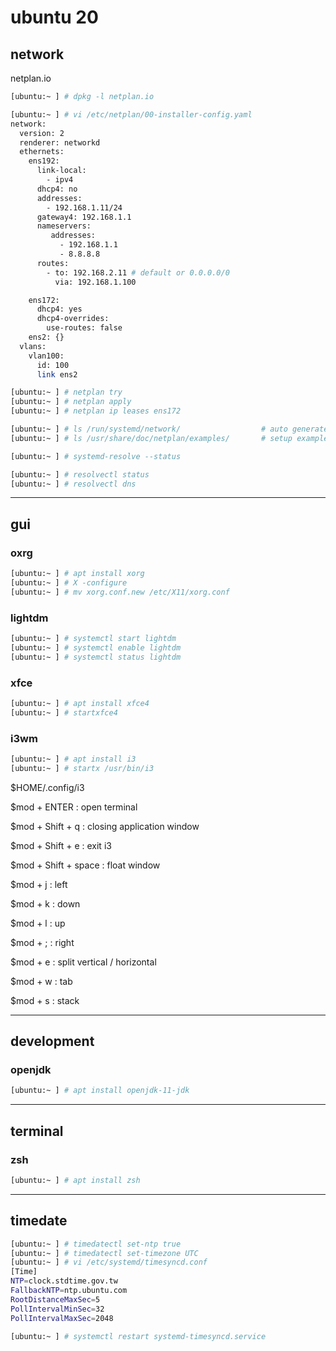 # ubuntu 20

## network

netplan.io

```bash
[ubuntu:~ ] # dpkg -l netplan.io

[ubuntu:~ ] # vi /etc/netplan/00-installer-config.yaml
network:
  version: 2
  renderer: networkd
  ethernets:
    ens192:
      link-local:
        - ipv4
      dhcp4: no
      addresses:
        - 192.168.1.11/24
      gateway4: 192.168.1.1
      nameservers:
         addresses:
           - 192.168.1.1
           - 8.8.8.8
      routes:
        - to: 192.168.2.11 # default or 0.0.0.0/0
          via: 192.168.1.100

    ens172:
      dhcp4: yes
      dhcp4-overrides:
        use-routes: false
    ens2: {}
  vlans:
    vlan100:
      id: 100
      link ens2

[ubuntu:~ ] # netplan try
[ubuntu:~ ] # netplan apply
[ubuntu:~ ] # netplan ip leases ens172

[ubuntu:~ ] # ls /run/systemd/network/                  # auto generate systemd script
[ubuntu:~ ] # ls /usr/share/doc/netplan/examples/       # setup example
```

```bash
[ubuntu:~ ] # systemd-resolve --status

[ubuntu:~ ] # resolvectl status
[ubuntu:~ ] # resolvectl dns
```

---

## gui

### oxrg

```bash
[ubuntu:~ ] # apt install xorg
[ubuntu:~ ] # X -configure
[ubuntu:~ ] # mv xorg.conf.new /etc/X11/xorg.conf
```

### lightdm

```bash
[ubuntu:~ ] # systemctl start lightdm
[ubuntu:~ ] # systemctl enable lightdm
[ubuntu:~ ] # systemctl status lightdm
```


### xfce

```bash
[ubuntu:~ ] # apt install xfce4
[ubuntu:~ ] # startxfce4
```


### i3wm

```bash
[ubuntu:~ ] # apt install i3
[ubuntu:~ ] # startx /usr/bin/i3
```

$HOME/.config/i3

$mod + ENTER          : open terminal

$mod + Shift + q      : closing application window

$mod + Shift + e      : exit i3

$mod + Shift + space  : float window

$mod + j              : left

$mod + k              : down

$mod + l              : up

$mod + ;              : right

$mod + e              : split vertical / horizontal

$mod + w              : tab

$mod + s              : stack


---

## development

### openjdk

```bash
[ubuntu:~ ] # apt install openjdk-11-jdk
```


---

## terminal

### zsh

```bash
[ubuntu:~ ] # apt install zsh
```


---

## timedate

```bash
[ubuntu:~ ] # timedatectl set-ntp true
[ubuntu:~ ] # timedatectl set-timezone UTC
[ubuntu:~ ] # vi /etc/systemd/timesyncd.conf
[Time]
NTP=clock.stdtime.gov.tw
FallbackNTP=ntp.ubuntu.com
RootDistanceMaxSec=5
PollIntervalMinSec=32
PollIntervalMaxSec=2048

[ubuntu:~ ] # systemctl restart systemd-timesyncd.service
```

